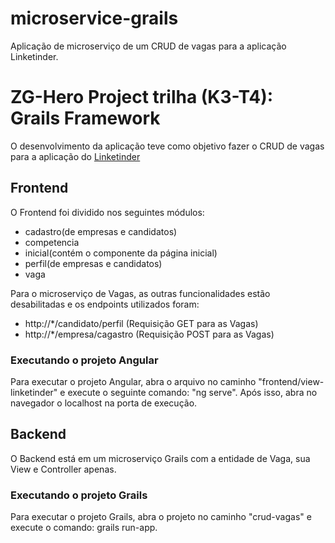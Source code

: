 # microservice-grails
Aplicação de microserviço de um CRUD de vagas para a aplicação Linketinder.

# ZG-Hero Project trilha (K3-T4): Grails Framework
  O desenvolvimento da aplicação teve como objetivo fazer o CRUD de vagas para a aplicação do <a href="https://github.com/hideki-abe/angular-spring-linketinder">Linketinder</a>
  
<h2>Frontend</h2>

O Frontend foi dividido nos seguintes módulos: 

  - cadastro(de empresas e candidatos)
  - competencia
  - inicial(contém o componente da página inicial)
  - perfil(de empresas e candidatos)
  - vaga
  
Para o microserviço de Vagas, as outras funcionalidades estão desabilitadas e os endpoints utilizados foram: 
  - http://*/candidato/perfil (Requisição GET para as Vagas)
  - http://*/empresa/cagastro (Requisição POST para as Vagas)
    

<h3>Executando o projeto Angular</h3>

  Para executar o projeto Angular, abra o arquivo no caminho "frontend/view-linketinder" e execute o seguinte comando: "ng serve". Após isso, abra no navegador 
  o localhost na porta de execução.
  

<h2>Backend</h2>

O Backend está em um microserviço Grails com a entidade de Vaga, sua View e Controller apenas.

<h3>Executando o projeto Grails</h3>

  Para executar o projeto Grails, abra o projeto no caminho "crud-vagas" e execute o comando: grails run-app.

